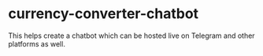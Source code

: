 # currency-converter-chatbot
This helps create a chatbot which can be hosted live on Telegram and other platforms as well.
